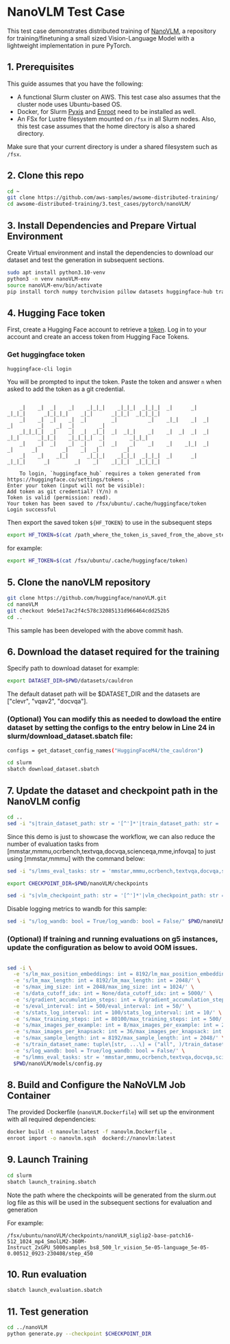 # NanoVLM Test Case

This test case demonstrates distributed training of [NanoVLM](https://github.com/huggingface/nanoVLM/), a repository for training/finetuning a small sized Vision-Language Model with a lightweight implementation in pure PyTorch. 


## 1. Prerequisites

This guide assumes that you have the following:

- A functional Slurm cluster on AWS. This test case also assumes that the cluster node uses Ubuntu-based OS.
- Docker, for Slurm [Pyxis](https://github.com/NVIDIA/pyxis) and [Enroot](https://github.com/NVIDIA/enroot) need to be installed as well.
- An FSx for Lustre filesystem mounted on `/fsx` in all Slurm nodes. Also, this test case assumes that the home directory is also a shared directory.

Make sure that your current directory is under a shared filesystem such as `/fsx`. 

## 2. Clone this repo

  ```bash
  cd ~
  git clone https://github.com/aws-samples/awsome-distributed-training/
  cd awsome-distributed-training/3.test_cases/pytorch/nanoVLM/
  ```


## 3. Install Dependencies and Prepare Virtual Environment

Create Virtual environment and install the dependencies to download our dataset and test the generation in subsequent sections.

  ```bash
  sudo apt install python3.10-venv
  python3 -m venv nanoVLM-env
  source nanoVLM-env/bin/activate
  pip install torch numpy torchvision pillow datasets huggingface-hub transformers wandb einops accelerate loguru lmms_eval

  ```

## 4. Hugging Face token

First, create a Hugging Face account to retrieve a [token](https://huggingface.co/settings/tokens.). Log in to your account and create an access token from Hugging Face Tokens. 


### Get huggingface token

```bash
huggingface-cli login
```

You will be prompted to input the token. Paste the token and answer `n` when asked to add the token as a git credential.

```

    _|    _|  _|    _|    _|_|_|    _|_|_|  _|_|_|  _|      _|    _|_|_|      _|_|_|_|    _|_|      _|_|_|  _|_|_|_|
    _|    _|  _|    _|  _|        _|          _|    _|_|    _|  _|            _|        _|    _|  _|        _|
    _|_|_|_|  _|    _|  _|  _|_|  _|  _|_|    _|    _|  _|  _|  _|  _|_|      _|_|_|    _|_|_|_|  _|        _|_|_|
    _|    _|  _|    _|  _|    _|  _|    _|    _|    _|    _|_|  _|    _|      _|        _|    _|  _|        _|
    _|    _|    _|_|      _|_|_|    _|_|_|  _|_|_|  _|      _|    _|_|_|      _|        _|    _|    _|_|_|  _|_|_|_|

    To login, `huggingface_hub` requires a token generated from https://huggingface.co/settings/tokens .
Enter your token (input will not be visible): 
Add token as git credential? (Y/n) n
Token is valid (permission: read).
Your token has been saved to /fsx/ubuntu/.cache/huggingface/token
Login successful
```

Then export the saved token `${HF_TOKEN}` to use in the subsequent steps

```bash
export HF_TOKEN=$(cat /path_where_the_token_is_saved_from_the_above_step)
```
for example:
```bash
export HF_TOKEN=$(cat /fsx/ubuntu/.cache/huggingface/token)
```

## 5. Clone the nanoVLM repository

```bash
git clone https://github.com/huggingface/nanoVLM.git
cd nanoVLM
git checkout 9de5e17ac2f4c578c32085131d966464cdd252b5
cd ..
```
This sample has been developed with the above commit hash. 

## 6. Download the dataset required for the training

Specify path to download dataset for example:

```bash
export DATASET_DIR=$PWD/datasets/cauldron
```

The default dataset path will be $DATASET_DIR and the datasets are ["clevr", "vqav2", "docvqa"]. 

### (Optional) You can modify this as needed to dowload the entire dataset by setting the configs to the entry below in Line 24 in slurm/download_dataset.sbatch file:

```bash
configs = get_dataset_config_names("HuggingFaceM4/the_cauldron")
```

```bash
cd slurm
sbatch download_dataset.sbatch
```

## 7. Update the dataset and checkpoint path in the NanoVLM config 

```bash
cd ..
sed -i "s|train_dataset_path: str = '[^']*'|train_dataset_path: str = '$DATASET_DIR'|" $PWD/nanoVLM/models/config.py
```

Since this demo is just to showcase the workflow, we can also reduce the number of evaluation tasks from [mmstar,mmmu,ocrbench,textvqa,docvqa,scienceqa,mme,infovqa] to just using [mmstar,mmmu] with the command below:

```bash
sed -i "s/lmms_eval_tasks: str = 'mmstar,mmmu,ocrbench,textvqa,docvqa,scienceqa,mme,infovqa'/lmms_eval_tasks: str = 'mmstar,mmmu'/" $PWD/nanoVLM/models/config.py
```

```bash
export CHECKPOINT_DIR=$PWD/nanoVLM/checkpoints
```

```bash
sed -i "s|vlm_checkpoint_path: str = '[^']*'|vlm_checkpoint_path: str = '$CHECKPOINT_DIR'|" $PWD/nanoVLM/models/config.py
```

Disable logging metrics to wandb for this sample:
```bash
sed -i "s/log_wandb: bool = True/log_wandb: bool = False/" $PWD/nanoVLM/models/config.py
```

### (Optional) If training and running evaluations on g5 instances, update the configuration as below to avoid OOM issues.
```bash

sed -i \
  -e 's/lm_max_position_embeddings: int = 8192/lm_max_position_embeddings: int = 2048/' \
  -e 's/lm_max_length: int = 8192/lm_max_length: int = 2048/' \
  -e 's/max_img_size: int = 2048/max_img_size: int = 1024/' \
  -e 's/data_cutoff_idx: int = None/data_cutoff_idx: int = 5000/' \
  -e 's/gradient_accumulation_steps: int = 8/gradient_accumulation_steps: int = 4/' \
  -e 's/eval_interval: int = 500/eval_interval: int = 50/' \
  -e 's/stats_log_interval: int = 100/stats_log_interval: int = 10/' \
  -e 's/max_training_steps: int = 80100/max_training_steps: int = 500/' \
  -e 's/max_images_per_example: int = 8/max_images_per_example: int = 2/' \
  -e 's/max_images_per_knapsack: int = 36/max_images_per_knapsack: int = 8/' \
  -e 's/max_sample_length: int = 8192/max_sample_length: int = 2048/' \
  -e 's/train_dataset_name: tuple\[str, ...\] = ("all", )/train_dataset_name: tuple[str, ...] = ("default",)/' \
  -e 's/log_wandb: bool = True/log_wandb: bool = False/' \
  -e "s/lmms_eval_tasks: str = 'mmstar,mmmu,ocrbench,textvqa,docvqa,scienceqa,mme,infovqa'/lmms_eval_tasks: str = 'mmstar,mmmu'/" \
  $PWD/nanoVLM/models/config.py
```

## 8. Build and Configure the NaNoVLM Job Container
The provided Dockerfile (`nanoVLM.Dockerfile`) will set up the environment with all required dependencies:

```bash
docker build -t nanovlm:latest -f nanovlm.Dockerfile .
enroot import -o nanovlm.sqsh  dockerd://nanovlm:latest
```
## 9. Launch Training

```bash
cd slurm
sbatch launch_training.sbatch
```
Note the path where the checkpoints will be generated from the slurm.out log file as this will be used in the subsequent sections for evaluation and generation

For example:

```
/fsx/ubuntu/nanoVLM/checkpoints/nanoVLM_siglip2-base-patch16-512_1024_mp4_SmolLM2-360M-Instruct_2xGPU_5000samples_bs8_500_lr_vision_5e-05-language_5e-05-0.00512_0923-230408/step_450
```

## 10. Run evaluation

```bash
sbatch launch_evaluation.sbatch
```

## 11. Test generation

```bash
cd ../nanoVLM
python generate.py --checkpoint $CHECKPOINT_DIR

```
